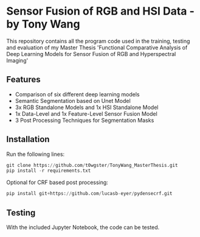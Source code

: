 # Sensor Fusion of RGB and HSI Data - by Tony Wang

This repository contains all the program code used in the training, testing and evaluation of my Master Thesis 'Functional Comparative Analysis of Deep Learning Models for Sensor Fusion of RGB and Hyperspectral Imaging'

## Features
- Comparison of six different deep learning models
- Semantic Segmentation based on Unet Model
- 3x RGB Standalone Models and 1x HSI Standalone Model
- 1x Data-Level and 1x Feature-Level Sensor Fusion Model
- 3 Post Processing Techniques for Segmentation Masks

## Installation
Run the following lines:
```python
git clone https://github.com/t0wgster/TonyWang_MasterThesis.git
pip install -r requirements.txt
```

Optional  for CRF based post processing:
```python
pip install git+https://github.com/lucasb-eyer/pydensecrf.git
```

## Testing
With the included Jupyter Notebook, the code can be tested.
